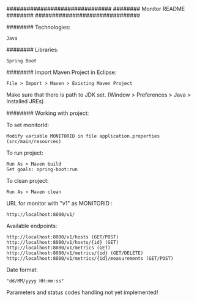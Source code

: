 ############################### ######## Monitor README ######## ###############################

######## Technologies:

    Java

######## Libraries:

    Spring Boot

######## Import Maven Project in Eclipse:

    File > Import > Maven > Existing Maven Project
	
Make sure that there is path to JDK set. (Window > Preferences > Java > Installed JREs)

######## Working with project:

To set monitorId:

	Modify variable MONITORID in file application.properties (src/main/resources)

To run project:

    Run As > Maven build
	Set goals: spring-boot:run

To clean project:

    Run As > Maven clean

URL for monitor with "v1" as MONITORID :
	
	http://localhost:8080/v1/
	
Available endpoints:

	http://localhost:8080/v1/hosts (GET/POST)
	http://localhost:8080/v1/hosts/{id} (GET)
	http://localhost:8080/v1/metrics (GET)
	http://localhost:8080/v1/metrics/{id} (GET/DELETE)
	http://localhost:8080/v1/metrics/{id}/measurements (GET/POST)

Date format:

	"dd/MM/yyyy HH:mm:ss"
	
Parameters and status codes handling not yet implemented!


	
	
